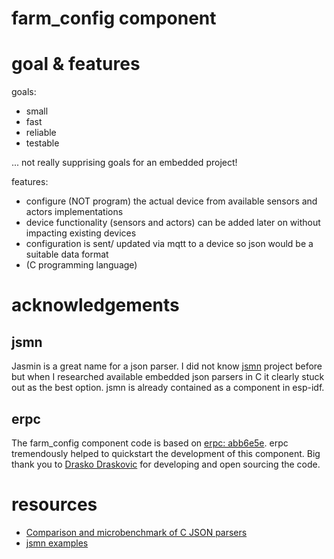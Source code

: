 # farm_config component

# goal & features

goals:

* small
* fast
* reliable
* testable

... not really supprising goals for an embedded project!

features:

* configure (NOT program) the actual device from available sensors and actors implementations
* device functionality (sensors and actors) can be added later on without impacting existing devices
* configuration is sent/ updated via mqtt to a device so json would be a suitable data format
* (C programming language)


# acknowledgements

## jsmn

Jasmin is a great name for a json parser. I did not know [jsmn](https://github.com/zserge/jsmn) project before but when I researched available embedded json parsers in C it clearly stuck out as the best option. jsmn is already contained as a component in esp-idf.


## erpc

The farm_config component code is based on [erpc: abb6e5e](https://github.com/projectiota/erpc/commit/abb6e5e63ea728aab49372448295273c710717a9). erpc tremendously helped to quickstart the development of this component. Big thank you to [Drasko Draskovic](https://github.com/drasko) for developing and open sourcing the code.


# resources

* [Comparison and microbenchmark of C JSON parsers](https://lionet.livejournal.com/118853.html)
* [jsmn examples](https://alisdair.mcdiarmid.org/jsmn-example/)
